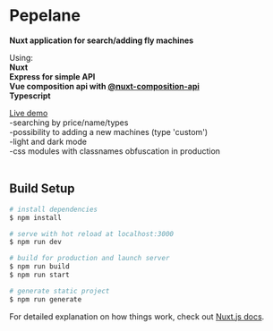 # Pepelane

<b>Nuxt application for search/adding fly machines</b>

Using: <br>
<b> Nuxt </b> <br>
<b> Express for simple API </b> <br>
<b> Vue composition api with <a href="https://composition-api.nuxtjs.org/"> @nuxt-composition-api</a></b><br>
<b> Typescript </b>

<a href="https://ida-project.herokuapp.com/">
  Live demo
</a>
<br>
-searching by price/name/types<br>
-possibility to adding a new machines (type 'custom')<br>
-light and dark mode<br>
-css modules with classnames obfuscation in production<br>
<br>

## Build Setup

```bash
# install dependencies
$ npm install

# serve with hot reload at localhost:3000
$ npm run dev

# build for production and launch server
$ npm run build
$ npm run start

# generate static project
$ npm run generate
```

For detailed explanation on how things work, check out [Nuxt.js docs](https://nuxtjs.org).
